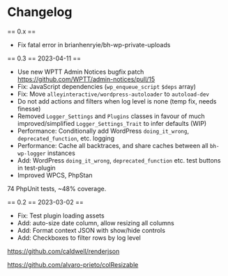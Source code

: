 # Changelog

== 0.x ==

* Fix fatal error in brianhenryie/bh-wp-private-uploads

== 0.3 == 2023-04-11 ==

* Use new WPTT Admin Notices bugfix patch https://github.com/WPTT/admin-notices/pull/15
* Fix: JavaScript dependencies (`wp_enqueue_script` `$deps` array)
* Fix: Move `alleyinteractive/wordpress-autoloader` to `autoload-dev`
* Do not add actions and filters when log level is none (temp fix, needs finesse)
* Removed `Logger_Settings` and `Plugins` classes in favour of much improved/simplified `Logger_Settings_Trait` to infer defaults (WIP)
* Performance: Conditionally add WordPress `doing_it_wrong`, `deprecated_function`, etc. logging
* Performance: Cache all backtraces, and share caches between all `bh-wp-logger` instances
* Add: WordPress `doing_it_wrong`, `deprecated_function` etc. test buttons in test-plugin
* Improved WPCS, PhpStan

74 PhpUnit tests, ~48% coverage.

== 0.2 == 2023-03-02 ==

* Fix: Test plugin loading assets
* Add: auto-size date column, allow resizing all columns
* Add: Format context JSON with show/hide controls
* Add: Checkboxes to filter rows by log level

https://github.com/caldwell/renderjson

https://github.com/alvaro-prieto/colResizable

